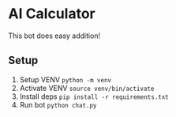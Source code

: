 # AI Calculator

This bot does easy addition!

## Setup

1. Setup VENV `python -m venv`
2. Activate VENV `source venv/bin/activate`
3. Install deps `pip install -r requirements.txt`
4. Run bot `python chat.py`
